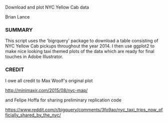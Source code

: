 Download and plot NYC Yellow Cab data

Brian Lance

### SUMMARY 

This script uses the 'bigrquery' package to download a table consisting  of 
NYC Yellow Cab pickups throughout the year 2014. I then use ggplot2 to make
nice looking taxi themed plots of the data which are ready for final touches
in Adobe Illustrator.

### CREDIT 

I owe all credit to Max Woolf's original plot 

http://minimaxir.com/2015/08/nyc-map/

and Felipe Hoffa for sharing preliminary replication code 

https://www.reddit.com/r/bigquery/comments/3fo9ao/nyc_taxi_trips_now_officially_shared_by_the_nyc/
